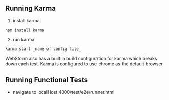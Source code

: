 ## Running Karma

1. install karma
```
npm install karma
```
2. run karma
```
karma start _name of config file_
```

WebStorm also has a built in build configuration for karma which breaks down each test.
Karma is configured to use chrome as the default browser.

## Running Functional Tests

* navigate to localHost:4000/test/e2e/runner.html
